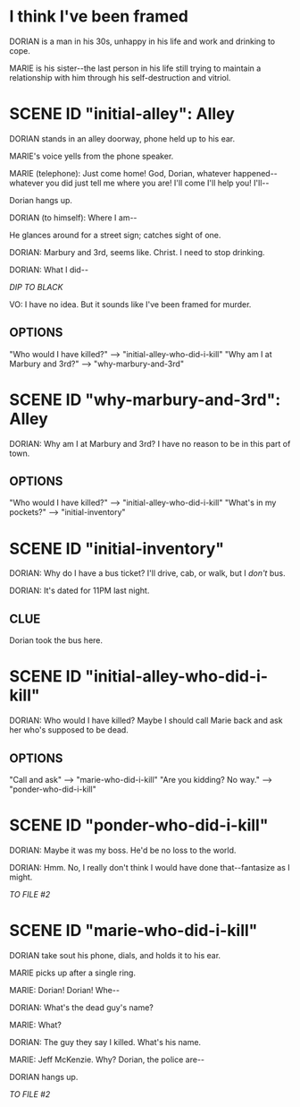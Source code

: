 # I think I've been framed

DORIAN is a man in his 30s, unhappy in his life and work and drinking to cope.

MARIE is his sister--the last person in his life still trying to maintain a relationship
with him through his self-destruction and vitriol.

# SCENE ID "initial-alley": Alley
DORIAN stands in an alley doorway, phone held up to his ear.

MARIE's voice yells from the phone speaker.

MARIE (telephone): Just come home! God, Dorian, whatever happened--whatever you did just
tell me where you are! I'll come I'll help you! I'll--

Dorian hangs up.

DORIAN (to himself): Where I am--

He glances around for a street sign; catches sight of one.

DORIAN: Marbury and 3rd, seems like. Christ. I need to stop drinking.

DORIAN: What I did--


*DIP TO BLACK*

VO: I have no idea. But it sounds like I've been framed for murder.

## OPTIONS
"Who would I have killed?" --> "initial-alley-who-did-i-kill"
"Why am I at Marbury and 3rd?" --> "why-marbury-and-3rd"


# SCENE ID "why-marbury-and-3rd": Alley
DORIAN: Why am I at Marbury and 3rd? I have no reason to be in this part of town.

## OPTIONS
"Who would I have killed?" --> "initial-alley-who-did-i-kill"
"What's in my pockets?" --> "initial-inventory"

# SCENE ID "initial-inventory"
DORIAN: Why do I have a bus ticket? I'll drive, cab, or walk, but I _don't_ bus.

DORIAN: It's dated for 11PM last night.

## CLUE
Dorian took the bus here.

# SCENE ID "initial-alley-who-did-i-kill"
DORIAN: Who would I have killed? Maybe I should call Marie back and ask her who's
		supposed to be dead.

## OPTIONS
"Call and ask" --> "marie-who-did-i-kill"
"Are you kidding? No way." --> "ponder-who-did-i-kill"

# SCENE ID "ponder-who-did-i-kill"
DORIAN: Maybe it was my boss. He'd be no loss to the world.

DORIAN: Hmm. No, I really don't think I would have done that--fantasize as I might.


*TO FILE #2*

# SCENE ID "marie-who-did-i-kill"
DORIAN take sout his phone, dials, and holds it to his ear.

MARIE picks up after a single ring.

MARIE: Dorian! Dorian! Whe--

DORIAN: What's the dead guy's name?

MARIE: What?

DORIAN: The guy they say I killed. What's his name.

MARIE: Jeff McKenzie. Why? Dorian, the police are--

DORIAN hangs up.


*TO FILE #2*
